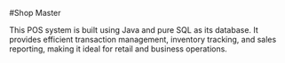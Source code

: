 #Shop Master

This POS system is built using Java and pure SQL as its database. It provides efficient transaction management, inventory tracking, and sales reporting, making it ideal for retail and business operations.